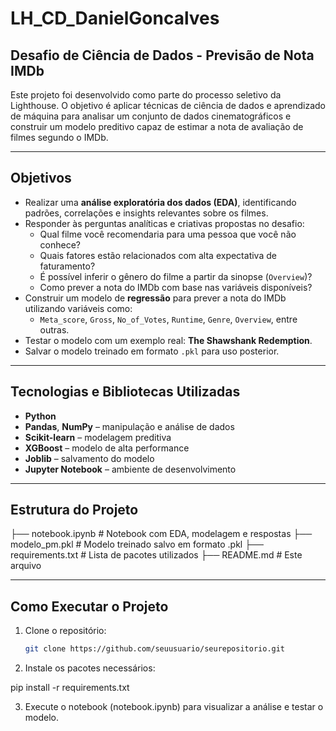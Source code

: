 # LH_CD_DanielGoncalves

## Desafio de Ciência de Dados - Previsão de Nota IMDb

Este projeto foi desenvolvido como parte do processo seletivo da Lighthouse. O objetivo é aplicar técnicas de ciência de dados e aprendizado de máquina para analisar um conjunto de dados cinematográficos e construir um modelo preditivo capaz de estimar a nota de avaliação de filmes segundo o IMDb.

---

## Objetivos

- Realizar uma **análise exploratória dos dados (EDA)**, identificando padrões, correlações e insights relevantes sobre os filmes.
- Responder às perguntas analíticas e criativas propostas no desafio:
  - Qual filme você recomendaria para uma pessoa que você não conhece?
  - Quais fatores estão relacionados com alta expectativa de faturamento?
  - É possível inferir o gênero do filme a partir da sinopse (`Overview`)?
  - Como prever a nota do IMDb com base nas variáveis disponíveis?
- Construir um modelo de **regressão** para prever a nota do IMDb utilizando variáveis como:
  - `Meta_score`, `Gross`, `No_of_Votes`, `Runtime`, `Genre`, `Overview`, entre outras.
- Testar o modelo com um exemplo real: **The Shawshank Redemption**.
- Salvar o modelo treinado em formato `.pkl` para uso posterior.

---

## Tecnologias e Bibliotecas Utilizadas

- **Python**
- **Pandas**, **NumPy** – manipulação e análise de dados
- **Scikit-learn** – modelagem preditiva
- **XGBoost** – modelo de alta performance
- **Joblib** – salvamento do modelo
- **Jupyter Notebook** – ambiente de desenvolvimento

---

## Estrutura do Projeto

├── notebook.ipynb # Notebook com EDA, modelagem e respostas ├── modelo_pm.pkl # Modelo treinado salvo em formato .pkl ├── requirements.txt # Lista de pacotes utilizados ├── README.md # Este arquivo


---

## Como Executar o Projeto

1. Clone o repositório:
   ```bash
   git clone https://github.com/seuusuario/seurepositorio.git

2. Instale os pacotes necessários:

pip install -r requirements.txt

3. Execute o notebook (notebook.ipynb) para visualizar a análise e testar o modelo.



